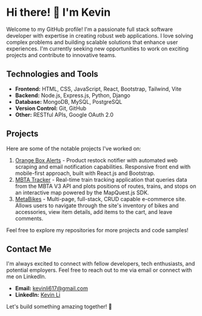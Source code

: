 # Hi there! 👋 I'm Kevin

Welcome to my GitHub profile! I'm a passionate full stack software developer with expertise in creating robust web applications. I love solving complex problems and building scalable solutions that enhance user experiences. I'm currently seeking new opportunities to work on exciting projects and contribute to innovative teams.

## Technologies and Tools

- **Frontend:** HTML, CSS, JavaScript, React, Bootstrap, Tailwind, Vite
- **Backend:** Node.js, Express.js, Python, Django
- **Database:** MongoDB, MySQL, PostgreSQL
- **Version Control:** Git, GitHub
- **Other:** RESTful APIs, Google OAuth 2.0

## Projects

Here are some of the notable projects I've worked on:

1. [Orange Box Alerts](https://github.com/kevinleet/orange-box-alerts) - Product restock notifier with automated web scraping and email notification capabilities. Responsive front end with mobile-first approach, built with React.js and Bootstrap.
2. [MBTA Tracker](https://github.com/kevinleet/mbta-tracker) - Real-time train tracking application that queries data from the MBTA V3 API and plots positions of routes, trains, and stops on an interactive map powered by the MapQuest.js SDK.
3. [MetaBikes](https://github.com/kevinleet/metabikes) - Multi-page, full-stack, CRUD capable e-commerce site. Allows users to navigate through the site's inventory of bikes and accessories, view item details, add items to the cart, and leave comments.

Feel free to explore my repositories for more projects and code samples!

## Contact Me

I'm always excited to connect with fellow developers, tech enthusiasts, and potential employers. Feel free to reach out to me via email or connect with me on LinkedIn.

- **Email:** kevinli617@gmail.com
- **LinkedIn:** [Kevin Li](https://www.linkedin.com/in/kevinli617/)

Let's build something amazing together! 🚀
